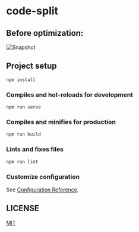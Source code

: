 # code-split

## Before optimization:
![Snapshot](https://github.com/51fe/webpack-code-splitting-optimization/blob/before-optimization/before.png?raw=true)

## Project setup
```
npm install
```

### Compiles and hot-reloads for development
```
npm run serve
```

### Compiles and minifies for production
```
npm run build
```

### Lints and fixes files
```
npm run lint
```

### Customize configuration
See [Configuration Reference](https://cli.vuejs.org/config/).

## LICENSE
[MIT](LICENSE)
